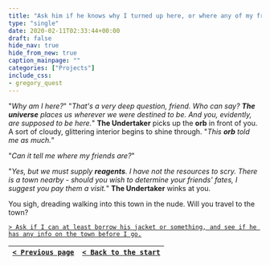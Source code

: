 ```yaml
---
title: "Ask him if he knows why I turned up here, or where any of my friends ended up."
type: "single"
date: 2020-02-11T02:33:44+00:00
draft: false
hide_nav: true
hide_from_new: true
caption_mainpage: ""
categories: ["Projects"]
include_css:
- gregory_quest
---
```


"*Why am I here?*" "*That's a very deep question, friend. Who can say? **The universe** places us wherever we were destined to be. And you, evidently, are supposed to be here.*" **The Undertaker** picks up the **orb** in front of you. A sort of cloudy, glittering interior begins to shine through. "*This **orb** told me as much.*"

"*Can it tell me where my friends are?*"

"*Yes, but we must supply **reagents**. I have not the resources to scry. There is a town nearby - should you wish to determine your friends' fates, I suggest you pay them a visit.*" **The Undertaker** winks at you.

You sigh, dreading walking into this town in the nude. Will you travel to the town?

[``> Ask if I can at least borrow his jacket or something, and see if he has any info on the town before I go.``](../51)

|[``< Previous page``](../49)|[``< Back to the start``](../)|
|---|---|